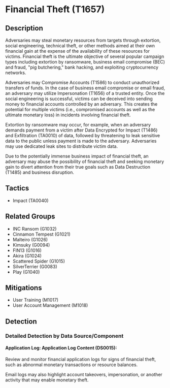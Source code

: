 # Financial Theft (T1657)

## Description
Adversaries may steal monetary resources from targets through extortion, social engineering, technical theft, or other methods aimed at their own financial gain at the expense of the availability of these resources for victims. Financial theft is the ultimate objective of several popular campaign types including extortion by ransomware, business email compromise (BEC) and fraud, "pig butchering," bank hacking, and exploiting cryptocurrency networks. 

Adversaries may Compromise Accounts (T1586) to conduct unauthorized transfers of funds. In the case of business email compromise or email fraud, an adversary may utilize Impersonation (T1656) of a trusted entity. Once the social engineering is successful, victims can be deceived into sending money to financial accounts controlled by an adversary. This creates the potential for multiple victims (i.e., compromised accounts as well as the ultimate monetary loss) in incidents involving financial theft.

Extortion by ransomware may occur, for example, when an adversary demands payment from a victim after Data Encrypted for Impact (T1486)  and Exfiltration (TA0010) of data, followed by threatening to leak sensitive data to the public unless payment is made to the adversary. Adversaries may use dedicated leak sites to distribute victim data.

Due to the potentially immense business impact of financial theft, an adversary may abuse the possibility of financial theft and seeking monetary gain to divert attention from their true goals such as Data Destruction (T1485) and business disruption.

## Tactics
- Impact (TA0040)

## Related Groups
- INC Ransom (G1032)
- Cinnamon Tempest (G1021)
- Malteiro (G1026)
- Kimsuky (G0094)
- FIN13 (G1016)
- Akira (G1024)
- Scattered Spider (G1015)
- SilverTerrier (G0083)
- Play (G1040)

## Mitigations
- User Training (M1017)
- User Account Management (M1018)

## Detection

### Detailed Detection by Data Source/Component
#### Application Log: Application Log Content (DS0015): 
Review and monitor financial application logs for signs of financial theft, such as abnormal monetary transactions or resource balances.

Email logs may also highlight account takeovers, impersonation, or another activity that may enable monetary theft.


